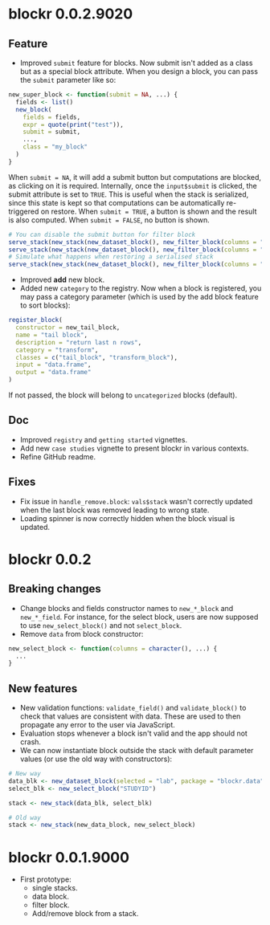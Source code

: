 # blockr 0.0.2.9020

## Feature
- Improved `submit` feature for blocks. Now submit isn't added as a class but as a special block attribute. When you design a block, you can pass the `submit` parameter like so:

```r
new_super_block <- function(submit = NA, ...) {
  fields <- list()
  new_block(
    fields = fields,
    expr = quote(print("test")),
    submit = submit,
    ...,
    class = "my_block"
  )
}
```

When `submit = NA`, it will add a submit button but computations are blocked, as clicking on it is required. Internally, once the `input$submit` is clicked, the submit attribute is set to `TRUE`. This is useful when the stack is serialized, since this state is kept so that computations can be automatically re-triggered on restore. When `submit = TRUE`, a button is shown and the result is also computed. When `submit = FALSE`, no button is shown.

```r
# You can disable the submit button for filter block
serve_stack(new_stack(new_dataset_block(), new_filter_block(columns = "Time", submit = FALSE)))
serve_stack(new_stack(new_dataset_block(), new_filter_block(columns = "Time", submit = NA)))
# Simulate what happens when restoring a serialised stack
serve_stack(new_stack(new_dataset_block(), new_filter_block(columns = "Time", submit = TRUE)))
```

- Improved __add__ new block.
- Added new `category` to the registry. Now when a block is registered, you may pass a category parameter (which is used by the add block feature to sort blocks):

```r
register_block(
  constructor = new_tail_block,
  name = "tail block",
  description = "return last n rows",
  category = "transform",
  classes = c("tail_block", "transform_block"),
  input = "data.frame",
  output = "data.frame"
)
```

If not passed, the block will belong to `uncategorized` blocks (default).

## Doc
- Improved `registry` and `getting started` vignettes.
- Add new `case studies` vignette to present blockr in various contexts.
- Refine GitHub readme.

## Fixes
- Fix issue in `handle_remove.block`: `vals$stack` wasn't correctly updated
when the last block was removed leading to wrong state.
- Loading spinner is now correctly hidden when the block visual is updated.

# blockr 0.0.2

## Breaking changes
- Change blocks and fields constructor names to `new_*_block` and `new_*_field`. For instance, for the select block,
users are now supposed to use `new_select_block()` and not `select_block`.
- Remove `data` from block constructor:

```r
new_select_block <- function(columns = character(), ...) {
  ...
}
```

## New features
- New validation functions: `validate_field()` and `validate_block()` to check that
values are consistent with data. These are used to then propagate any error to the user via JavaScript.
- Evaluation stops whenever a block isn't valid and the app should not crash.
- We can now instantiate block outside the stack with default parameter values (or use the old way with constructors):

```r
# New way
data_blk <- new_dataset_block(selected = "lab", package = "blockr.data")
select_blk <- new_select_block("STUDYID")

stack <- new_stack(data_blk, select_blk)

# Old way
stack <- new_stack(new_data_block, new_select_block)
```

# blockr 0.0.1.9000

* First prototype:
  - single stacks.
  - data block.
  - filter block.
  - Add/remove block from a stack.
